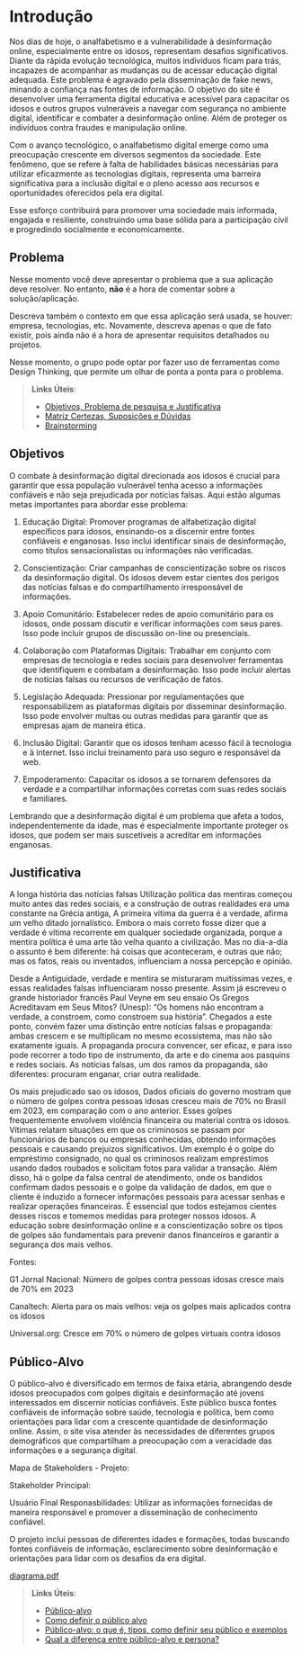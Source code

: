 # Introdução

Nos dias de hoje, o analfabetismo e a vulnerabilidade à desinformação online, especialmente entre os idosos, representam desafios significativos. Diante da rápida evolução tecnológica, muitos indivíduos ficam para trás, incapazes de acompanhar as mudanças ou de acessar educação digital adequada. Este problema é agravado pela disseminação de fake news, minando a confiança nas fontes de informação. O objetivo do site é desenvolver uma ferramenta digital educativa e acessível para capacitar os idosos e outros grupos vulneráveis a navegar com segurança no ambiente digital, identificar e combater a desinformação online. Além de proteger os indivíduos contra fraudes e manipulação online.

Com o avanço tecnológico, o analfabetismo digital emerge como uma preocupação crescente em diversos segmentos da sociedade. Este fenômeno, que se refere à falta de habilidades básicas necessárias para utilizar eficazmente as tecnologias digitais, representa uma barreira significativa para a inclusão digital e o pleno acesso aos recursos e oportunidades oferecidos pela era digital.

Esse esforço contribuirá para promover uma sociedade mais informada, engajada e resiliente, construindo uma base sólida para a participação cívil e progredindo socialmente e economicamente.

## Problema

Nesse momento você deve apresentar o problema que a sua aplicação deve resolver. No entanto, **não** é a hora de comentar sobre a solução/aplicação.

Descreva também o contexto em que essa aplicação será usada, se  houver: empresa, tecnologias, etc. Novamente, descreva apenas o que de fato existir, pois ainda não é a hora de apresentar requisitos detalhados ou projetos.

Nesse momento, o grupo pode optar por fazer uso  de ferramentas como Design Thinking, que permite um olhar de ponta a ponta para o problema.

> **Links Úteis**:
> - [Objetivos, Problema de pesquisa e Justificativa](https://medium.com/@versioparole/objetivos-problema-de-pesquisa-e-justificativa-c98c8233b9c3)
> - [Matriz Certezas, Suposições e Dúvidas](https://medium.com/educa%C3%A7%C3%A3o-fora-da-caixa/matriz-certezas-suposi%C3%A7%C3%B5es-e-d%C3%BAvidas-fa2263633655)
> - [Brainstorming](https://www.euax.com.br/2018/09/brainstorming/)

## Objetivos

O combate à desinformação digital direcionada aos idosos é crucial para garantir que essa população vulnerável tenha acesso a informações confiáveis e não seja prejudicada por notícias falsas. Aqui estão algumas metas importantes para abordar esse problema:

1. Educação Digital: Promover programas de alfabetização digital específicos para idosos, ensinando-os a discernir entre fontes confiáveis e enganosas. Isso inclui identificar sinais de desinformação, como títulos sensacionalistas ou informações não verificadas.

2. Conscientização: Criar campanhas de conscientização sobre os riscos da desinformação digital. Os idosos devem estar cientes dos perigos das notícias falsas e do compartilhamento irresponsável de informações.

3. Apoio Comunitário: Estabelecer redes de apoio comunitário para os idosos, onde possam discutir e verificar informações com seus pares. Isso pode incluir grupos de discussão on-line ou presenciais.

4. Colaboração com Plataformas Digitais: Trabalhar em conjunto com empresas de tecnologia e redes sociais para desenvolver ferramentas que identifiquem e combatam a desinformação. Isso pode incluir alertas de notícias falsas ou recursos de verificação de fatos.

5. Legislação Adequada: Pressionar por regulamentações que responsabilizem as plataformas digitais por disseminar desinformação. Isso pode envolver multas ou outras medidas para garantir que as empresas ajam de maneira ética.

6. Inclusão Digital: Garantir que os idosos tenham acesso fácil à tecnologia e à internet. Isso inclui treinamento para uso seguro e responsável da web.

7. Empoderamento: Capacitar os idosos a se tornarem defensores da verdade e a compartilhar informações corretas com suas redes sociais e familiares.

Lembrando que a desinformação digital é um problema que afeta a todos, independentemente da idade, mas é especialmente importante proteger os idosos, que podem ser mais suscetíveis a acreditar em informações enganosas.

## Justificativa

A longa história das notícias falsas
Utilização política das mentiras começou muito antes das redes sociais, e a construção de outras realidades era uma constante na Grécia antiga, A primeira vítima da guerra é a verdade, afirma um velho ditado jornalístico. Embora o mais correto fosse dizer que a verdade é vítima recorrente em qualquer sociedade organizada, porque a mentira política é uma arte tão velha quanto a civilização. Mas no dia-a-dia o assunto é bem diferente: há coisas que aconteceram, e outras que não; mas os fatos, reais ou inventados, influenciam a nossa percepção e opinião.

Desde a Antiguidade, verdade e mentira se misturaram muitíssimas vezes, e essas realidades falsas influenciaram nosso presente. Assim já escreveu o grande historiador francês Paul Veyne em seu ensaio Os Gregos Acreditavam em Seus Mitos? (Unesp): “Os homens não encontram a verdade, a constroem, como constroem sua história”. Chegados a este ponto, convém fazer uma distinção entre notícias falsas e propaganda: ambas crescem e se multiplicam no mesmo ecossistema, mas não são exatamente iguais. A propaganda procura convencer, ser eficaz, e para isso pode recorrer a todo tipo de instrumento, da arte e do cinema aos pasquins e redes sociais. As notícias falsas, um dos ramos da propaganda, são diferentes: procuram enganar, criar outra realidade.

Os mais prejudicado sao os idosos, Dados oficiais do governo mostram que o número de golpes contra pessoas idosas cresceu mais de 70% no Brasil em 2023, em comparação com o ano anterior. Esses golpes frequentemente envolvem violência financeira ou material contra os idosos. Vítimas relatam situações em que os criminosos se passam por funcionários de bancos ou empresas conhecidas, obtendo informações pessoais e causando prejuízos significativos.
Um exemplo é o golpe do empréstimo consignado, no qual os criminosos realizam empréstimos usando dados roubados e solicitam fotos para validar a transação. Além disso, há o golpe da falsa central de atendimento, onde os bandidos confirmam dados pessoais e o golpe da validação de dados, em que o cliente é induzido a fornecer informações pessoais para acessar senhas e realizar operações financeiras.
É essencial que todos estejamos cientes desses riscos e tomemos medidas para proteger nossos idosos. A educação sobre desinformação online e a conscientização sobre os tipos de golpes são fundamentais para prevenir danos financeiros e garantir a segurança dos mais velhos.

Fontes:

G1 Jornal Nacional: Número de golpes contra pessoas idosas cresce mais de 70% em 2023

Canaltech: Alerta para os mais velhos: veja os golpes mais aplicados contra os idosos

Universal.org: Cresce em 70% o número de golpes virtuais contra idosos

## Público-Alvo

O público-alvo é diversificado em termos de faixa etária, abrangendo desde idosos preocupados com golpes digitais e desinformação até jovens interessados em discernir notícias confiáveis. Este público busca fontes confiáveis de informação sobre saúde, tecnologia e política, bem como orientações para lidar com a crescente quantidade de desinformação online. Assim, o site visa atender às necessidades de diferentes grupos demográficos que compartilham a preocupação com a veracidade das informações e a segurança digital.

Mapa de Stakeholders - Projeto:

Stakeholder Principal:

Usuário Final Responasbilidades: Utilizar as informações fornecidas de maneira responsável e promover a disseminação de conhecimento confiável.

O projeto inclui pessoas de diferentes idades e formações, todas buscando fontes confiáveis de informação, esclarecimento sobre desinformação e orientações para lidar com os desafios da era digital.

[diagrama.pdf](https://github.com/ICEI-PUC-Minas-PMV-SI/pmv-si-2024-1-pe1-t2-desinformacaodigital/files/14580470/Starkwolder.pdf)

> **Links Úteis**:
> - [Público-alvo](https://blog.hotmart.com/pt-br/publico-alvo/)
> - [Como definir o público alvo](https://exame.com/pme/5-dicas-essenciais-para-definir-o-publico-alvo-do-seu-negocio/)
> - [Público-alvo: o que é, tipos, como definir seu público e exemplos](https://klickpages.com.br/blog/publico-alvo-o-que-e/)
> - [Qual a diferença entre público-alvo e persona?](https://rockcontent.com/blog/diferenca-publico-alvo-e-persona/)
